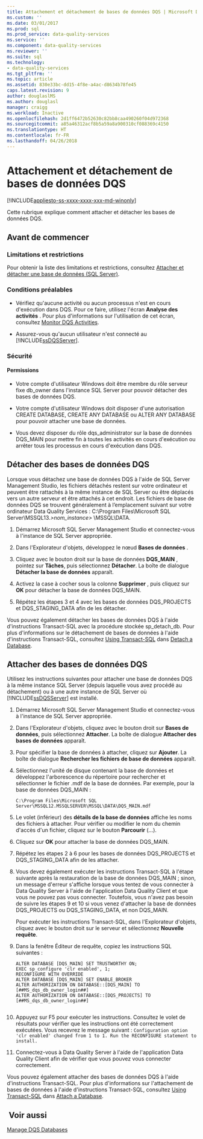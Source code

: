 ```yaml
---
title: Attachement et détachement de bases de données DQS | Microsoft Docs
ms.custom: ''
ms.date: 03/01/2017
ms.prod: sql
ms.prod_service: data-quality-services
ms.service: ''
ms.component: data-quality-services
ms.reviewer: ''
ms.suite: sql
ms.technology:
- data-quality-services
ms.tgt_pltfrm: ''
ms.topic: article
ms.assetid: 830e33bc-dd15-4f8e-a4ac-d8634b78fe45
caps.latest.revision: 9
author: douglaslMS
ms.author: douglasl
manager: craigg
ms.workload: Inactive
ms.openlocfilehash: 2d1ff6472b52630c82bb8caa490260f04d972368
ms.sourcegitcommit: a85a46312acf8b5a59a8a900310cf088369c4150
ms.translationtype: HT
ms.contentlocale: fr-FR
ms.lasthandoff: 04/26/2018
---
```

# <a name="detaching-and-attaching-dqs-databases"></a>Attachement et détachement de bases de données DQS

[!INCLUDE[appliesto-ss-xxxx-xxxx-xxx-md-winonly](../includes/appliesto-ss-xxxx-xxxx-xxx-md-winonly.md)]

  Cette rubrique explique comment attacher et détacher les bases de données DQS.  
  
##  <a name="BeforeYouBegin"></a> Avant de commencer  
  
###  <a name="Limitations"></a> Limitations et restrictions  
 Pour obtenir la liste des limitations et restrictions, consultez [Attacher et détacher une base de données &#40;SQL Server&#41;](../relational-databases/databases/database-detach-and-attach-sql-server.md).  
  
###  <a name="Prerequisites"></a> Conditions préalables  
  
-   Vérifiez qu'aucune activité ou aucun processus n'est en cours d'exécution dans DQS. Pour ce faire, utilisez l'écran **Analyse des activités** . Pour plus d'informations sur l'utilisation de cet écran, consultez [Monitor DQS Activities](../data-quality-services/monitor-dqs-activities.md).  
  
-   Assurez-vous qu'aucun utilisateur n'est connecté au [!INCLUDE[ssDQSServer](../includes/ssdqsserver-md.md)].  
  
###  <a name="Security"></a> Sécurité  
  
####  <a name="Permissions"></a> Permissions  
  
-   Votre compte d'utilisateur Windows doit être membre du rôle serveur fixe db_owner dans l'instance SQL Server pour pouvoir détacher des bases de données DQS.  
  
-   Votre compte d'utilisateur Windows doit disposer d'une autorisation CREATE DATABASE, CREATE ANY DATABASE ou ALTER ANY DATABASE pour pouvoir attacher une base de données.  
  
-   Vous devez disposer du rôle dqs_administrator sur la base de données DQS_MAIN pour mettre fin à toutes les activités en cours d'exécution ou arrêter tous les processus en cours d'exécution dans DQS.  
  
##  <a name="Detach"></a> Détacher des bases de données DQS  
 Lorsque vous détachez une base de données DQS à l'aide de SQL Server Management Studio, les fichiers détachés restent sur votre ordinateur et peuvent être rattachés à la même instance de SQL Server ou être déplacés vers un autre serveur et être attachés à cet endroit. Les fichiers de base de données DQS se trouvent généralement à l’emplacement suivant sur votre ordinateur Data Quality Services : C:\Program Files\Microsoft SQL Server\MSSQL13.*>nom_instance>* \MSSQL\DATA.  
  
1.  Démarrez Microsoft SQL Server Management Studio et connectez-vous à l'instance de SQL Server appropriée.  
  
2.  Dans l'Explorateur d'objets, développez le nœud **Bases de données** .  
  
3.  Cliquez avec le bouton droit sur la base de données **DQS_MAIN** , pointez sur **Tâches**, puis sélectionnez **Détacher**. La boîte de dialogue **Détacher la base de données** apparaît.  
  
4.  Activez la case à cocher sous la colonne **Supprimer** , puis cliquez sur **OK** pour détacher la base de données DQS_MAIN.  
  
5.  Répétez les étapes 3 et 4 avec les bases de données DQS_PROJECTS et DQS_STAGING_DATA afin de les détacher.  
  
 Vous pouvez également détacher les bases de données DQS à l'aide d'instructions Transact-SQL avec la procédure stockée sp_detach_db. Pour plus d'informations sur le détachement de bases de données à l'aide d'instructions Transact-SQL, consultez [Using Transact-SQL](../relational-databases/databases/detach-a-database.md#TsqlProcedure) dans [Detach a Database](../relational-databases/databases/detach-a-database.md).  
  
##  <a name="Attach"></a> Attacher des bases de données DQS  
 Utilisez les instructions suivantes pour attacher une base de données DQS à la même instance SQL Server (depuis laquelle vous avez procédé au détachement) ou à une autre instance de SQL Server où [!INCLUDE[ssDQSServer](../includes/ssdqsserver-md.md)] est installé.  
  
1.  Démarrez Microsoft SQL Server Management Studio et connectez-vous à l'instance de SQL Server appropriée.  
  
2.  Dans l'Explorateur d'objets, cliquez avec le bouton droit sur **Bases de données**, puis sélectionnez **Attacher**. La boîte de dialogue **Attacher des bases de données** apparaît.  
  
3.  Pour spécifier la base de données à attacher, cliquez sur **Ajouter**. La boîte de dialogue **Rechercher les fichiers de base de données** apparaît.  
  
4.  Sélectionnez l'unité de disque contenant la base de données et développez l'arborescence du répertoire pour rechercher et sélectionner le fichier .mdf de la base de données. Par exemple, pour la base de données DQS_MAIN :  
  
    ```  
    C:\Program Files\Microsoft SQL Server\MSSQL12.MSSQLSERVER\MSSQL\DATA\DQS_MAIN.mdf  
    ```  
  
5.  Le volet (inférieur) des **détails de la base de données** affiche les noms des fichiers à attacher. Pour vérifier ou modifier le nom du chemin d'accès d'un fichier, cliquez sur le bouton **Parcourir** (…).  
  
6.  Cliquez sur **OK** pour attacher la base de données DQS_MAIN.  
  
7.  Répétez les étapes 2 à 6 pour les bases de données DQS_PROJECTS et DQS_STAGING_DATA afin de les attacher.  
  
8.  Vous devez également exécuter les instructions Transact-SQL à l'étape suivante après la restauration de la base de données DQS_MAIN ; sinon, un message d'erreur s'affiche lorsque vous tentez de vous connecter à Data Quality Server à l'aide de l'application Data Quality Client et que vous ne pouvez pas vous connecter. Toutefois, vous n'avez pas besoin de suivre les étapes 9 et 10 si vous venez d'attacher la base de données DQS_PROJECTS ou DQS_STAGING_DATA, et non DQS_MAIN.  
  
     Pour exécuter les instructions Transact-SQL, dans l'Explorateur d'objets, cliquez avec le bouton droit sur le serveur et sélectionnez **Nouvelle requête**.  
  
9. Dans la fenêtre Éditeur de requête, copiez les instructions SQL suivantes :  
  
    ```  
    ALTER DATABASE [DQS_MAIN] SET TRUSTWORTHY ON;  
    EXEC sp_configure 'clr enabled', 1;  
    RECONFIGURE WITH OVERRIDE  
    ALTER DATABASE [DQS_MAIN] SET ENABLE_BROKER  
    ALTER AUTHORIZATION ON DATABASE::[DQS_MAIN] TO [##MS_dqs_db_owner_login##]  
    ALTER AUTHORIZATION ON DATABASE::[DQS_PROJECTS] TO [##MS_dqs_db_owner_login##]  
  
    ```  
  
10. Appuyez sur F5 pour exécuter les instructions. Consultez le volet de résultats pour vérifier que les instructions ont été correctement exécutées. Vous recevrez le message suivant : `Configuration option 'clr enabled' changed from 1 to 1. Run the RECONFIGURE statement to install.`  
  
11. Connectez-vous à Data Quality Server à l'aide de l'application Data Quality Client afin de vérifier que vous pouvez vous connecter correctement.  
  
 Vous pouvez également attacher des bases de données DQS à l'aide d'instructions Transact-SQL. Pour plus d'informations sur l'attachement de bases de données à l'aide d'instructions Transact-SQL, consultez [Using Transact-SQL](../relational-databases/databases/attach-a-database.md#TsqlProcedure) dans [Attach a Database](../relational-databases/databases/attach-a-database.md).  
  
## <a name="see-also"></a> Voir aussi  
 [Manage DQS Databases](../data-quality-services/manage-dqs-databases.md)  
  
  
